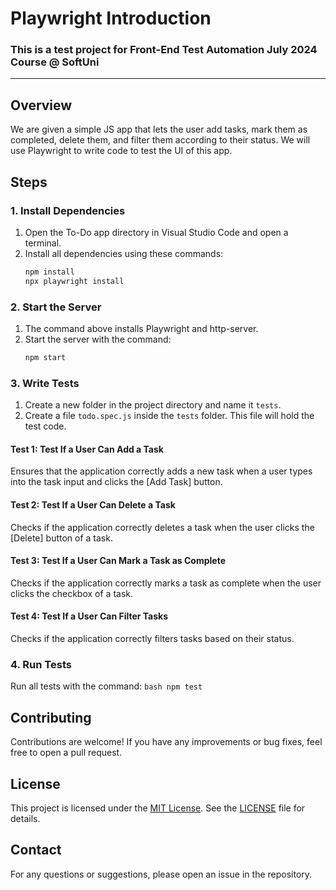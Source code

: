 # Playwright Introduction

### This is a test project for Front-End Test Automation July 2024 Course @ SoftUni
---

## Overview
We are given a simple JS app that lets the user add tasks, mark them as completed, delete them, and filter them according to their status. We will use Playwright to write code to test the UI of this app.

## Steps

### 1. Install Dependencies
1. Open the To-Do app directory in Visual Studio Code and open a terminal.
2. Install all dependencies using these commands:
    ```bash
    npm install
    npx playwright install
    ```

### 2. Start the Server
1. The command above installs Playwright and http-server.
2. Start the server with the command:
    ```bash
    npm start
    ```

### 3. Write Tests
1. Create a new folder in the project directory and name it `tests`.
2. Create a file `todo.spec.js` inside the `tests` folder. This file will hold the test code.

#### Test 1: Test If a User Can Add a Task
Ensures that the application correctly adds a new task when a user types into the task input and clicks the [Add Task] button.

#### Test 2: Test If a User Can Delete a Task
Checks if the application correctly deletes a task when the user clicks the [Delete] button of a task.

#### Test 3: Test If a User Can Mark a Task as Complete
Checks if the application correctly marks a task as complete when the user clicks the checkbox of a task.

#### Test 4: Test If a User Can Filter Tasks
Checks if the application correctly filters tasks based on their status.

### 4. Run Tests
Run all tests with the command:
    ```bash
    npm test
    ```

## Contributing
Contributions are welcome! If you have any improvements or bug fixes, feel free to open a pull request.

## License
This project is licensed under the [MIT License](LICENSE). See the [LICENSE](LICENSE) file for details.

## Contact
For any questions or suggestions, please open an issue in the repository.
